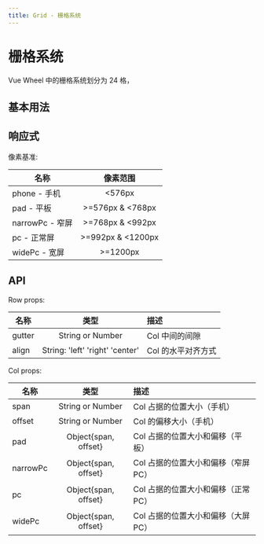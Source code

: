 ```yaml
---
title: Grid - 栅格系统
---
```

# 栅格系统

Vue Wheel 中的栅格系统划分为 24 格，

## 基本用法

<wrapper>
  <basic-grid></basic-grid>
</wrapper>

## 响应式

<wrapper>
  <response-grid></response-grid>
</wrapper>

像素基准:

| 名称            |     像素范围      |
| --------------- | :---------------: |
| phone - 手机    |      <576px       |
| pad - 平板      | >=576px & <768px  |
| narrowPc - 窄屏 | >=768px & <992px  |
| pc - 正常屏     | >=992px & <1200px |
| widePc - 宽屏   |     >=1200px      |

## API

Row props:

| 名称   |              类型               | 描述               |
| ------ | :-----------------------------: | :----------------- |
| gutter |        String or Number         | Col 中间的间隙     |
| align  | String: 'left' 'right' 'center' | Col 的水平对齐方式 |

Col props:

| 名称     |         类型         | 描述                                |
| -------- | :------------------: | :---------------------------------- |
| span     |   String or Number   | Col 占据的位置大小（手机）          |
| offset   |   String or Number   | Col 的偏移大小（手机）              |
| pad      | Object{span, offset} | Col 占据的位置大小和偏移（平板）    |
| narrowPc | Object{span, offset} | Col 占据的位置大小和偏移（窄屏 PC） |
| pc       | Object{span, offset} | Col 占据的位置大小和偏移（正常 PC） |
| widePc   | Object{span, offset} | Col 占据的位置大小和偏移（大屏 PC） |